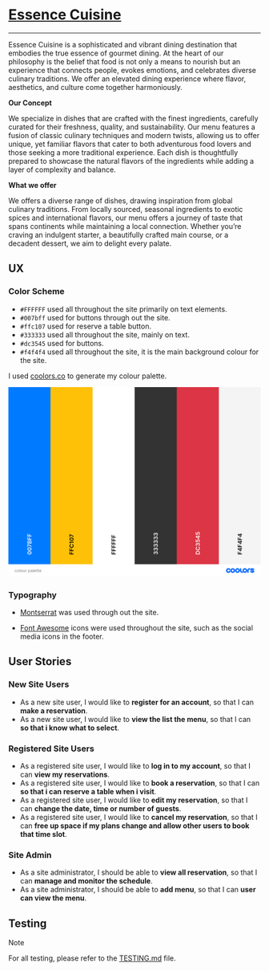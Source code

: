 
# [Essence Cuisine](https://essence-cuisine-7b8c204f88bc.herokuapp.com)



---

Essence Cuisine is a sophisticated and vibrant dining destination that embodies the true essence of gourmet dining. At the heart of our philosophy is the belief that food is not only a means to nourish but an experience that connects people, evokes emotions, and celebrates diverse culinary traditions. We offer an elevated dining experience where flavor, aesthetics, and culture come together harmoniously.

**Our Concept**

We specialize in dishes that are crafted with the finest ingredients, carefully curated for their freshness, quality, and sustainability. Our menu features a fusion of classic culinary techniques and modern twists, allowing us to offer unique, yet familiar flavors that cater to both adventurous food lovers and those seeking a more traditional experience. Each dish is thoughtfully prepared to showcase the natural flavors of the ingredients while adding a layer of complexity and balance.

**What we offer**

We offers a diverse range of dishes, drawing inspiration from global culinary traditions. From locally sourced, seasonal ingredients to exotic spices and international flavors, our menu offers a journey of taste that spans continents while maintaining a local connection. Whether you’re craving an indulgent starter, a beautifully crafted main course, or a decadent dessert, we aim to delight every palate.

## UX

### Color Scheme

- `#FFFFFF` used all throughout the site primarily on text elements.
- `#007bff` used for buttons through out the site.
- `#ffc107` used for reserve a table button.
- `#333333` used all throughout the site, mainly on text.
- `#dc3545` used for buttons.
- `#f4f4f4` used all throughout the site, it is the main background colour for the site.


I used [coolors.co](https://coolors.co/007bff-ffc107-ffffff-333333-dc3545-f4f4f4) to generate my colour palette.

![screenshot](documentation/colour-palette.png)

### Typography

- [Montserrat](https://fonts.google.com/specimen/Montserrat) was used through out the site.

- [Font Awesome](https://fontawesome.com) icons were used throughout the site, such as the social media icons in the footer.

## User Stories

### New Site Users

- As a new site user, I would like to **register for an account**, so that I can **make a reservation**.
- As a new site user, I would like to **view the list the menu**, so that I can **so that i know what to select**.

### Registered Site Users

- As a registered site user, I would like to **log in to my account**, so that I can **view my reservations**.
- As a registered site user, I would like to **book a reservation**, so that I can **so that i can reserve a table when i visit**.
- As a registered site user, I would like to **edit my reservation**, so that I can **change the date, time or number of guests**.
- As a registered site user, I would like to **cancel my reservation**, so that I can **free up space if my plans change and allow other users to book that time slot**.

### Site Admin

- As a site administrator, I should be able to **view all reservation**, so that I can **manage and monitor the schedule**.
- As a site administrator, I should be able to **add menu**, so that I can **user can view the menu**.





















## Testing

> [!NOTE]  
> For all testing, please refer to the [TESTING.md](TESTING.md) file.